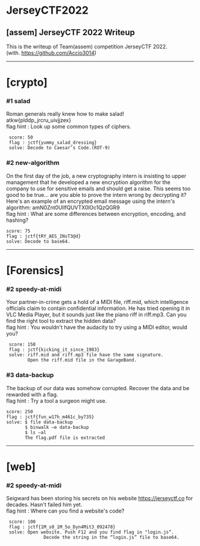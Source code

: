JerseyCTF2022
===========

[assem] JerseyCTF 2022 Writeup
----------------------------
This is the writeup of Team(assem) competition JerseyCTF 2022.    
(with. https://github.com/Accio3014)

______________

# [crypto]
### #1 salad
Roman generals really knew how to make salad!   
   atkw{plddp_jrcru_uivjjzex}  
flag hint : Look up some common types of ciphers.
```
 score: 50
 flag : jctf{yummy_salad_dressing}
 solve: Decode to Caesar’s Code.(ROT-9)
```

 ### #2 new-algorithm
On the first day of the job, a new cryptography intern is insisting to upper management that he developed a new encryption algorithm for the company to use for sensitive emails and should get a raise. This seems too good to be true... are you able to prove the intern wrong by decrypting it?
   Here's an example of an encrypted email message using the intern's algorithm: amN0Znt0UllfQUVTX0lOc1QzQGR9    
flag hint : What are some differences between encryption, encoding, and hashing?
 ```
score: 75
 flag : jctf{tRY_AES_INsT3@d}
 solve: Decode to base64.
```

______________

# [Forensics]
 ### #2 speedy-at-midi
Your partner-in-crime gets a hold of a MIDI file, riff.mid, which intelligence officials claim to contain confidential information. He has tried opening it in VLC Media Player, but it sounds just like the piano riff in riff.mp3. Can you find the right tool to extract the hidden data?  
flag hint : You wouldn't have the audacity to try using a MIDI editor, would you?
```
 score: 150
 flag : jctf{kicking_it_since_1983}
 solve: riff.mid and riff.mp3 file have the same signature.
        Open the riff.mid file in the GarageBand.
```

 ### #3 data-backup
The backup of our data was somehow corrupted. Recover the data and be rewarded with a flag.    
flag hint : Try a tool a surgeon might use.
 ```
 score: 250
 flag : jctf{fun_w17h_m461c_by735}
 solve: $ file data-backup
        $ binwalk –e data-backup
        $ ls –al
        The flag.pdf file is extracted
```

______________

# [web]
### #2 speedy-at-midi
Seigward has been storing his secrets on his website https://jerseyctf.co for decades. Hasn't failed him yet.  
flag hint : Where can you find a website's code?
```
 score: 100
 flag : jctf{1M_s0_1M_5o_Dyn4Mit3_092478}
 solve: Open website. Push F12 and you find flag in "login.js“.
              Decode the string in the “login.js” file to base64.
```


